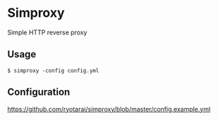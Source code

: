 # Simproxy

Simple HTTP reverse proxy

## Usage

```
$ simproxy -config config.yml
```

## Configuration

https://github.com/ryotarai/simproxy/blob/master/config.example.yml
